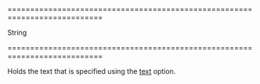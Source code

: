 <!--**
/*-------------------------------------------
    Auto-generated file. Do not modify.
-------------------------------------------

**-->
===========================================================================
<!--type-->String<!--/type-->
===========================================================================

<!--shortDescription-->
Holds the text that is specified using the [text](/Documentation/ApiReference/UI_Widgets/dxButton/Configuration/#text) option.
<!--/shortDescription-->

<!--fullDescription-->

<!--/fullDescription-->